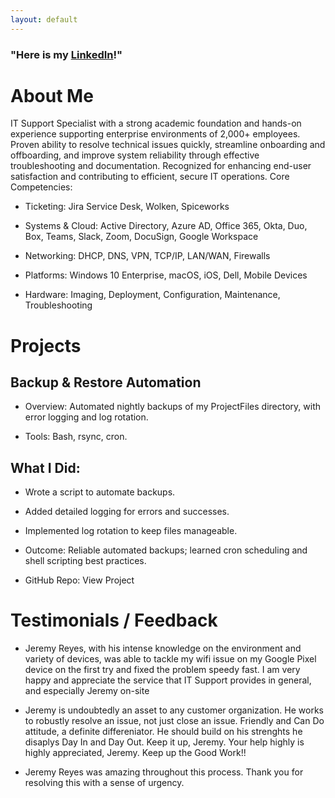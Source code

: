 ```yaml
---
layout: default
---
```

### "Here is my [LinkedIn](https://www.linkedin.com/in/jeremyreyes4/)!"

<h1>About Me</h1>
IT Support Specialist with a strong academic foundation and hands-on experience supporting enterprise environments of 2,000+ employees. Proven ability to resolve technical issues quickly, streamline onboarding and offboarding, and improve system reliability through effective troubleshooting and documentation. Recognized for enhancing end-user satisfaction and contributing to efficient, secure IT operations. 
Core Competencies:

- Ticketing: Jira Service Desk, Wolken, Spiceworks

- Systems & Cloud: Active Directory, Azure AD, Office 365, Okta, Duo, Box, Teams, Slack, Zoom, DocuSign, Google Workspace

- Networking: DHCP, DNS, VPN, TCP/IP, LAN/WAN, Firewalls

- Platforms: Windows 10 Enterprise, macOS, iOS, Dell, Mobile Devices

- Hardware: Imaging, Deployment, Configuration, Maintenance, Troubleshooting

# Projects
## Backup & Restore Automation

- Overview: Automated nightly backups of my ProjectFiles directory, with error logging and log rotation.

- Tools: Bash, rsync, cron.

## What I Did:

- Wrote a script to automate backups.

- Added detailed logging for errors and successes.

- Implemented log rotation to keep files manageable.

- Outcome: Reliable automated backups; learned cron scheduling and shell scripting best practices.

- GitHub Repo: View Project

# Testimonials / Feedback

- Jeremy Reyes, with his intense knowledge on the environment and variety of devices, was able to tackle my wifi issue on my Google Pixel device on the first try and fixed the problem speedy fast. I am very happy and appreciate the service that IT Support provides in general, and especially Jeremy on-site

- Jeremy is undoubtedly an asset to any customer organization. He works to robustly resolve an issue, not just close an issue. Friendly and Can Do attitude, a definite differeniator. He should build on his strenghts he disaplys Day In and Day Out. Keep it up, Jeremy. Your help highly is highly appreciated, Jeremy. Keep up the Good Work!!

- Jeremy Reyes was amazing throughout this process. Thank you for resolving this with a sense of urgency.
